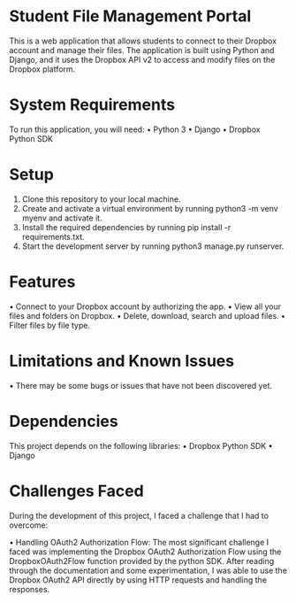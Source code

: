 # Student File Management Portal
This is a web application that allows students to connect to their Dropbox account and manage their files. The application is built using Python and Django, and it uses the Dropbox API v2 to access and modify files on the Dropbox platform.

# System Requirements
To run this application, you will need:
   • Python 3
   • Django
   • Dropbox Python SDK

# Setup
1. Clone this repository to your local machine.
2. Create and activate a virtual environment by running python3 -m venv myenv    and activate it.
3. Install the required dependencies by running pip install -r       requirements.txt.
4. Start the development server by running python3 manage.py runserver.

# Features
 • Connect to your Dropbox account by authorizing the app.
 • View all your files and folders on Dropbox.
 • Delete, download, search and upload files.
 • Filter files by file type.
 
 
# Limitations and Known Issues

 • There may be some bugs or issues that have not been discovered yet.

# Dependencies
This project depends on the following libraries:
 • Dropbox Python SDK
 • Django

# Challenges Faced
During the development of this project, I faced a challenge that I had to overcome:

 • Handling OAuth2 Authorization Flow: The most significant challenge I faced was implementing the Dropbox OAuth2 Authorization Flow using the DropboxOAuth2Flow function provided by the python SDK. After reading through the documentation and some experimentation, I was able to use the Dropbox OAuth2 API directly by using HTTP requests and handling the responses.
